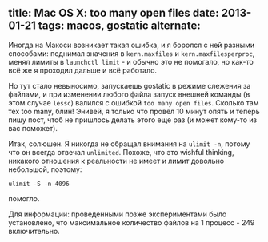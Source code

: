 title: Mac OS X: too many open files
date: 2013-01-21
tags: macos, gostatic
alternate: <link rel="alternate" hreflang="en" href="../macos-too-many-open-files/" />
----

Иногда на Макоси возникает такая ошибка, и я боролся с ней разными способами:
поднимал значения в `kern.maxfiles` и `kern.maxfilesperproc`, менял лимиты в
`launchctl limit` - и обычно это не помогало, но как-то всë же я проходил дальше
и всë работало.

Но тут стало невыносимо, запускаешь gostatic в режиме слежения за файлами, и при
изменении любого файла запуск внешней команды (в этом случае `lessc`) валился с
ошибкой `too many open files`. Сколько там тех too many, блин! Энивей, я только
что провëл 10 минут опять и теперь пишу пост, чтоб не пришлось делать этого еще
раз (и может кому-то из вас поможет).

Итак, солюшен. Я никогда не обращал внимания на `ulimit -n`, потому что он
всегда отвечал `unlimited`. Похоже, что это wishful thinking, никакого
отношения к реальности не имеет и лимит довольно небольшой, поэтому:

    ulimit -S -n 4096

помогло.

Для информации: проведенными позже экспериментами было установлено, что
максимальное количество файлов на 1 процесс - 249 включительно.

